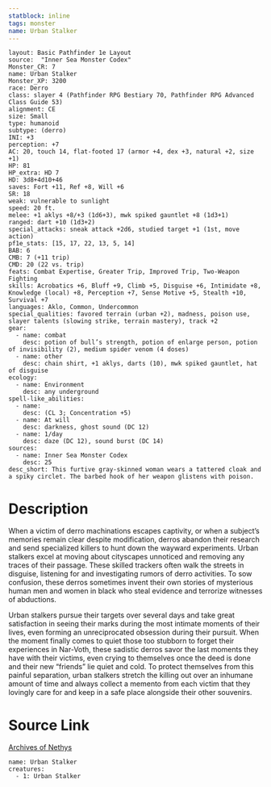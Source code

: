 ```yaml
---
statblock: inline
tags: monster
name: Urban Stalker
---
```

```statblock
layout: Basic Pathfinder 1e Layout
source:  "Inner Sea Monster Codex"
Monster_CR: 7
name: Urban Stalker
Monster_XP: 3200
race: Derro
class: slayer 4 (Pathfinder RPG Bestiary 70, Pathfinder RPG Advanced Class Guide 53)
alignment: CE
size: Small
type: humanoid
subtype: (derro)
INI: +3
perception: +7
AC: 20, touch 14, flat-footed 17 (armor +4, dex +3, natural +2, size +1)
HP: 81
HP_extra: HD 7
HD: 3d8+4d10+46
saves: Fort +11, Ref +8, Will +6
SR: 18
weak: vulnerable to sunlight
speed: 20 ft.
melee: +1 aklys +8/+3 (1d6+3), mwk spiked gauntlet +8 (1d3+1)
ranged: dart +10 (1d3+2)
special_attacks: sneak attack +2d6, studied target +1 (1st, move action)
pf1e_stats: [15, 17, 22, 13, 5, 14]
BAB: 6
CMB: 7 (+11 trip)
CMD: 20 (22 vs. trip)
feats: Combat Expertise, Greater Trip, Improved Trip, Two-Weapon Fighting
skills: Acrobatics +6, Bluff +9, Climb +5, Disguise +6, Intimidate +8, Knowledge (local) +8, Perception +7, Sense Motive +5, Stealth +10, Survival +7
languages: Aklo, Common, Undercommon
special_qualities: favored terrain (urban +2), madness, poison use, slayer talents (slowing strike, terrain mastery), track +2
gear:
  - name: combat
    desc: potion of bull’s strength, potion of enlarge person, potion of invisibility (2), medium spider venom (4 doses)
  - name: other
    desc: chain shirt, +1 aklys, darts (10), mwk spiked gauntlet, hat of disguise
ecology:
  - name: Environment
    desc: any underground
spell-like_abilities:
  - name:
    desc: (CL 3; Concentration +5)
  - name: At will
    desc: darkness, ghost sound (DC 12)
  - name: 1/day
    desc: daze (DC 12), sound burst (DC 14)
sources:
  - name: Inner Sea Monster Codex
    desc: 25
desc_short: This furtive gray-skinned woman wears a tattered cloak and a spiky circlet. The barbed hook of her weapon glistens with poison.
```
# Description
When a victim of derro machinations escapes captivity, or when a subject’s memories remain clear despite modification, derros abandon their research and send specialized killers to hunt down the wayward experiments. Urban stalkers excel at moving about cityscapes unnoticed and removing any traces of their passage. These skilled trackers often walk the streets in disguise, listening for and investigating rumors of derro activities. To sow confusion, these derros sometimes invent their own stories of mysterious human men and women in black who steal evidence and terrorize witnesses of abductions.

Urban stalkers pursue their targets over several days and take great satisfaction in seeing their marks during the most intimate moments of their lives, even forming an unreciprocated obsession during their pursuit. When the moment finally comes to quiet those too stubborn to forget their experiences in Nar-Voth, these sadistic derros savor the last moments they have with their victims, even crying to themselves once the deed is done and their new “friends” lie quiet and cold. To protect themselves from this painful separation, urban stalkers stretch the killing out over an inhumane amount of time and always collect a memento from each victim that they lovingly care for and keep in a safe place alongside their other souvenirs.
# Source Link
[Archives of Nethys](https://aonprd.com/MonsterDisplay.aspx?ItemName=Urban%20Stalker)
```encounter-table
name: Urban Stalker
creatures:
  - 1: Urban Stalker
```
